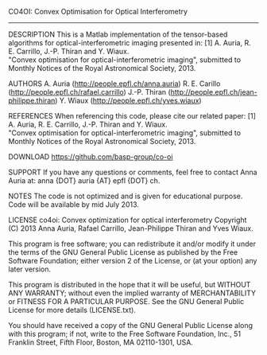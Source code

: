 CO4OI: Convex Optimisation for Optical Interferometry
                
  ----------------------------------------------------------------

DESCRIPTION
  This is a Matlab implementation of the tensor-based algorithms for
  optical-interferometric imaging presented in:
    [1] A. Auria, R. E. Carrillo, J.-P. Thiran and Y. Wiaux.  
    "Convex optimisation for optical-interferometric imaging", submitted 
    to Monthly Notices of the Royal Astronomical Society, 2013.

AUTHORS
  A. Auria (http://people.epfl.ch/anna.auria)
  R. E. Carillo (http://people.epfl.ch/rafael.carrillo)
  J.-P. Thiran (http://people.epfl.ch/jean-philippe.thiran)
  Y. Wiaux (http://people.epfl.ch/yves.wiaux)


REFERENCES
  When referencing this code, please cite our related paper:
    [1] A. Auria, R. E. Carrillo, J.-P. Thiran and Y. Wiaux.  
    "Convex optimisation for optical-interferometric imaging", submitted 
    to Monthly Notices of the Royal Astronomical Society, 2013.


DOWNLOAD
  https://github.com/basp-group/co-oi

SUPPORT
  If you have any questions or comments, feel free to contact Anna
  Auria at: anna {DOT} auria {AT} epfl {DOT} ch.

NOTES
  The code is not optimized and is given for educational purpose.
  Code will be available by mid July 2013.
  
LICENSE
  co4oi: Convex optimization for optical interferometry
  Copyright (C) 2013 Anna Auria, Rafael Carrillo, Jean-Philippe
  Thiran and Yves Wiaux.

  This program is free software; you can redistribute it and/or
  modify it under the terms of the GNU General Public License as
  published by the Free Software Foundation; either version 2 of the
  License, or (at your option) any later version.

  This program is distributed in the hope that it will be useful, but
  WITHOUT ANY WARRANTY; without even the implied warranty of
  MERCHANTABILITY or FITNESS FOR A PARTICULAR PURPOSE.  See the GNU
  General Public License for more details (LICENSE.txt).

  You should have received a copy of the GNU General Public License
  along with this program; if not, write to the Free Software
  Foundation, Inc., 51 Franklin Street, Fifth Floor, Boston, MA
  02110-1301, USA.
